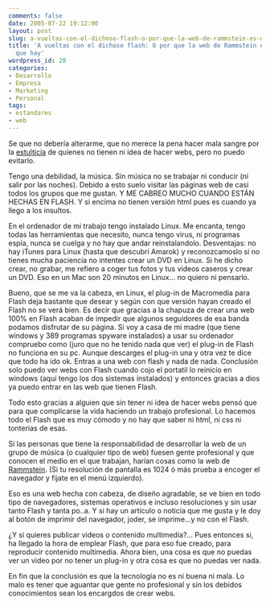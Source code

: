 ```yaml
---
comments: false
date: 2005-07-22 19:12:00
layout: post
slug: a-vueltas-con-el-dichoso-flash-o-por-que-la-web-de-rammstein-es-de-lo-mejor-que-hay
title: 'A vueltas con el dichoso flash: O por que la web de Rammstein es de lo mejor
  que hay'
wordpress_id: 28
categories:
- Desarrollo
- Empresa
- Marketing
- Personal
tags:
- estandares
- web
---
```


Se que no debería alterarme, que no merece la pena hacer mala
sangre por la [
estulticia](http://buscon.rae.es/draeI/SrvltGUIBusUsual?TIPO_HTML=2&TIPO_BUS=3&LEMA=estulticia) de quienes no tienen ni idea de hacer webs, pero no
puedo evitarlo.




Tengo una debilidad, la música. Sin música no se trabajar ni
conducir (ni salir por las noches). Debido a esto suelo visitar las
páginas web de casi todos los grupos que me gustan. Y ME CABREO
MUCHO CUANDO ESTÁN HECHAS EN FLASH. Y si encima no tienen versión
html pues es cuando ya llego a los insultos.





En el ordenador de mi trabajo tengo instalado Linux. Me encanta,
tengo todas las herramientas que necesito, nunca tengo virus, ni
programas espía, nunca se cuelga y no hay que andar reinstalandolo.
Desventajas: no hay iTunes para Linux (hasta que descubrí Amarok) y
reconozcamoslo si no tienes mucha paciencia no intentes crear un
DVD en Linux. Si he dicho crear, no grabar, me refiero a coger tus
fotos y tus videos caseros y crear un DVD. Eso en un Mac son 20
minutos en Linux… no quiero ni pensarlo.




Bueno, que se me va la cabeza, en Linux, el plug-in de
Macromedia para Flash deja bastante que desear y según con que
versión hayan creado el Flash no se verá bien. Es decir que gracias
a la chapuza de crear una web 100% en Flash acaban de impedir que
algunos seguidores de esa banda podamos disfrutar de su página. Si
voy a casa de mi madre (que tiene windows y 389 programas spyware
instalados) a usar su ordenador compruebo como (juro que no he
tenido nada que ver) el plug-in de Flash no funciona en su pc.
Aunque descarges el plug-in una y otra vez te dice que todo ha ido
ok. Entras a una web con flash y nada de nada. Conclusión solo
puedo ver webs con Flash cuando cojo el portatil lo reinicio en
windows (aquí tengo los dos sistemas instalados) y entonces gracias
a dios ya puedo entrar en las web que tienen Flash.




Todo esto gracias a alguien que sin tener ni idea de hacer webs
pensó que para que complicarse la vida haciendo un trabajo
profesional. Lo hacemos todo el Flash que es muy cómodo y no hay
que saber ni html, ni css ni tonterias de esas.




Si las personas que tiene la responsabilidad de desarrollar la
web de un grupo de música (o cualquier tipo de web) fuesen gente
profesional y que conocen el medio en el que trabajan, harían cosas
como la web de [Rammstein](http://www.rammstein.com/).
(Si tu resolución de pantalla es 1024 ó más prueba a encoger el
navegador y fijate en el menú izquierdo).




Eso es una web hecha con cabeza, de diseño agradable, se ve bien
en todo tipo de navegadores, sistemas operativos e incluso
resoluciones y sin usar tanto Flash y tanta po..a. Y si hay un
artículo o noticia que me gusta y le doy al botón de imprimir del
navegador, joder, se imprime…y no con el Flash.




¿Y si quieres publicar videos o contenido multimedia?... Pues
entonces si, ha llegado la hora de emplear Flash, que para eso fue
creado, para reproducir contenido multimedia. Ahora bien, una cosa
es que no puedas ver un video por no tener un plug-in y otra cosa
es que no puedas ver nada.




En fin que la conclusión es que la tecnología no es ni buena ni
mala. Lo malo es tener que aguantar que gente no profesional y sin
los debidos conocimientos sean los encargdos de crear webs.
